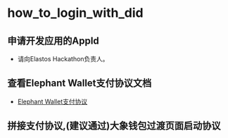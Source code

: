 # how_to_login_with_did

## 申请开发应用的AppId
   * 请向Elastos Hackathon负责人。

## 查看Elephant Wallet支付协议文档
- [Elephant Wallet支付协议](https://github.com/elastos/Elastos.Developer.Doc/blob/master/CN/4.%E9%92%B1%E5%8C%85%E5%AF%B9%E6%8E%A5/4.Elephant%E9%92%B1%E5%8C%85%E5%AF%B9%E6%8E%A5%E5%8D%8F%E8%AE%AE.md#elapay%E6%8C%87%E4%BB%A4)


## 拼接支付协议,(建议通过)大象钱包过渡页面启动协议